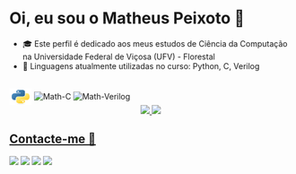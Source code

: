 # Oi, eu sou o Matheus Peixoto 👋

- 🎓 Este perfil é dedicado aos meus estudos de Ciência da Computação na Universidade Federal de Viçosa (UFV) - Florestal
- 💬 Linguagens atualmente utilizadas no curso:
      Python, C, Verilog

<div style="display: inline_block"><br>
  <img align="center" alt="Math-Python" height="30" width="40" src="https://raw.githubusercontent.com/devicons/devicon/master/icons/python/python-original.svg">
 <img align="center" alt="Math-C" height="30" width="40" src="https://cdn.jsdelivr.net/gh/devicons/devicon/icons/c/c-original.svg">
 <img align="center" alt="Math-Verilog" height="30" width="100" src="https://www.isotel.eu/_images/icaruslg.png">
</div>

<div align="center">
  <a href="https://github.com/MatheusPeixoto-UFVcaf">
  <img height="121em" src="https://github-readme-stats.vercel.app/api/top-langs/?username=MatheusPeixoto-UFVcaf&layout=compact&langs_count=7&theme=cobalt2"/>
  <img height="140em" src="https://github-readme-stats.vercel.app/api?username=MatheusPeixoto-UFVcaf&show_icons=true&theme=cobalt2&include_all_commits=true&count_private=true"/>
</div>

## Contacte-me 🤝
<div> 
  
  <a href="https://www.instagram.com/matheus_n_pxt" target="_blank"><img src="https://img.shields.io/badge/-Instagram-%23E4405F?style=for-the-badge&logo=instagram&logoColor=white" target="_blank"></a>
  <a href="https://twitter.com/MatheusNPxt" target="_blank"><img src="https://img.shields.io/badge/Twitter-1DA1F2?style=for-the-badge&logo=twitter&logoColor=white"></a>
  <a href="https://www.linkedin.com/in/matheus-peixoto-228a2320b" target="_blank"><img src="https://img.shields.io/badge/-LinkedIn-%230077B5?style=for-the-badge&logo=linkedin&logoColor=white" target="_blank"></a>
  <a href="https://www.github.com/MatheusPxt21" target="_blank"><img src="https://img.shields.io/badge/GitHub-100000?style=for-the-badge&logo=github&logoColor=white"></a> 
 
</div>
